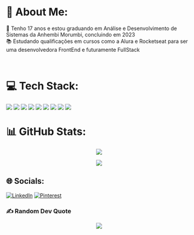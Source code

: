 # 💫 About Me:
🌱 Tenho 17 anos e estou graduando em Análise e Desenvolvimento de Sistemas da Anhembi Morumbi, concluindo em 2023<br>📚 Estudando qualificações em cursos como a Alura e Rocketseat para ser uma desenvolvedora FrontEnd e futuramente FullStack

</br>

# 💻 Tech Stack:

<div style="display: inline_block">
 <img  align="center" src="https://img.shields.io/badge/css3-%231572B6.svg?style=for-the-badge&logo=css3&logoColor=white">
 <img  align="center" src="https://img.shields.io/badge/html5-%23E34F26.svg?style=for-the-badge&logo=html5&logoColor=white">
 <img  align="center" src="https://img.shields.io/badge/javascript-%23323330.svg?style=for-the-badge&logo=javascript&logoColor=%23F7DF1E">
 <img  align="center" src="https://img.shields.io/badge/typescript-%23007ACC.svg?style=for-the-badge&logo=typescript&logoColor=white">
 <img  align="center" src="https://img.shields.io/badge/vercel-%23000000.svg?style=for-the-badge&logo=vercel&logoColor=white">
 <img  align="center" src="https://img.shields.io/badge/Next-black?style=for-the-badge&logo=next.js&logoColor=white">
 <img  align="center" src="https://img.shields.io/badge/react-%2320232a.svg?style=for-the-badge&logo=react&logoColor=%2361DAFB">
 <img  align="center" src="https://img.shields.io/badge/SASS-hotpink.svg?style=for-the-badge&logo=SASS&logoColor=white">
 <img  align="center" src="https://img.shields.io/badge/styled--components-DB7093?style=for-the-badge&logo=styled-components&logoColor=white">
</div> 


# 📊 GitHub Stats:

<div align="center"> 

![](https://github-readme-stats.vercel.app/api?username=eduardacarvalho00&theme=tokyonight&hide_border=true&include_all_commits=true&count_private=false)

![](https://github-readme-stats.vercel.app/api/top-langs/?username=eduardacarvalho00&theme=tokyonight&hide_border=true&include_all_commits=true&count_private=false&layout=compact)
</div> 

## 🌐 Socials:
[![LinkedIn](https://img.shields.io/badge/LinkedIn-%230077B5.svg?logo=linkedin&logoColor=white)](https://linkedin.com/in/https://www.linkedin.com/in/eduardacarvalho9833/) [![Pinterest](https://img.shields.io/badge/Pinterest-%23E60023.svg?logo=Pinterest&logoColor=white)](https://pinterest.com/https://br.pinterest.com/miamiawe/) 


### ✍️ Random Dev Quote

<div align="center"> 
<img  align="center" src="https://quotes-github-readme.vercel.app/api?type=horizontal&theme=tokyonight">
</div>  

